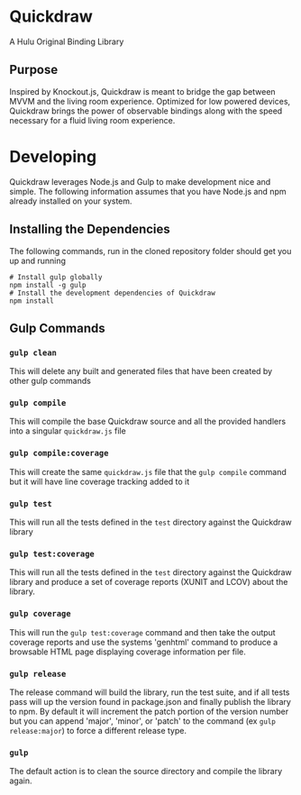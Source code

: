 # Quickdraw
A Hulu Original Binding Library

## Purpose
Inspired by Knockout.js, Quickdraw is meant to bridge the gap between MVVM and the living room experience. Optimized for low powered devices, Quickdraw brings the power of observable bindings along with the speed necessary for a fluid living room experience.

# Developing
Quickdraw leverages Node.js and Gulp to make development nice and simple. The following information assumes that you have Node.js and npm already installed on your system.

## Installing the Dependencies
The following commands, run in the cloned repository folder should get you up and running
```
# Install gulp globally
npm install -g gulp
# Install the development dependencies of Quickdraw
npm install
```
## Gulp Commands
### `gulp clean`
This will delete any built and generated files that have been created by other gulp commands

### `gulp compile`
This will compile the base Quickdraw source and all the provided handlers into a singular `quickdraw.js` file

### `gulp compile:coverage`
This will create the same `quickdraw.js` file that the `gulp compile` command but it will have line coverage tracking added to it

### `gulp test`
This will run all the tests defined in the `test` directory against the Quickdraw library

### `gulp test:coverage`
This will run all the tests defined in the `test` directory against the Quickdraw library and produce a set of coverage reports (XUNIT and LCOV) about the library.

### `gulp coverage`
This will run the `gulp test:coverage` command and then take the
output coverage reports and use the systems 'genhtml' command to
produce a browsable HTML page displaying coverage information per file.

### `gulp release`
The release command will build the library, run the test suite, and if all tests pass will up the version found in package.json and finally publish the library to npm. By default it will increment the patch
portion of the version number but you can append 'major', 'minor', or 'patch' to the command (ex `gulp release:major`) to force a different release type.

### `gulp`
The default action is to clean the source directory and compile the library again.
